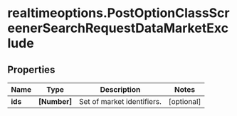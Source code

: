 # realtimeoptions.PostOptionClassScreenerSearchRequestDataMarketExclude

## Properties

Name | Type | Description | Notes
------------ | ------------- | ------------- | -------------
**ids** | **[Number]** | Set of market identifiers. | [optional] 


